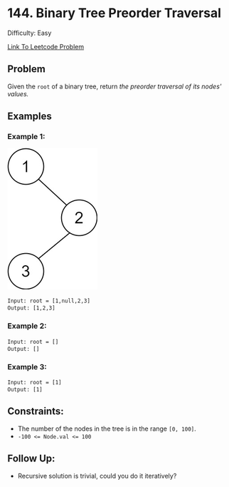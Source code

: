 # 144. Binary Tree Preorder Traversal
Difficulty: Easy

[Link To Leetcode Problem](https://leetcode.com/problems/binary-tree-preorder-traversal/)

## Problem
Given the `root` of a binary tree, return *the preorder traversal of its nodes' values.*

## Examples
### Example 1:
![example1](./example1.jpg)
```
Input: root = [1,null,2,3]
Output: [1,2,3]
```
### Example 2:
```
Input: root = []
Output: []
```
### Example 3:
```
Input: root = [1]
Output: [1]
```

## Constraints:
- The number of the nodes in the tree is in the range `[0, 100]`.
- `-100 <= Node.val <= 100`

## Follow Up:
- Recursive solution is trivial, could you do it iteratively?